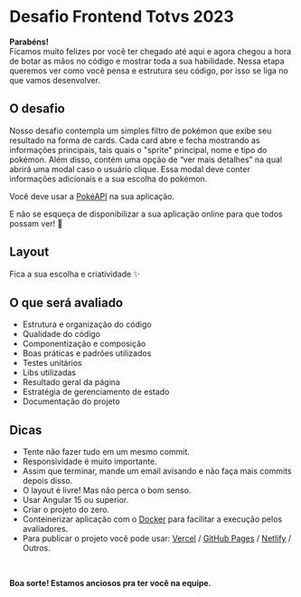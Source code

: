 # Desafio Frontend Totvs 2023

**Parabéns!** <br>
Ficamos muito felizes por você ter chegado até aqui e agora chegou a hora de botar as mãos no código e mostrar toda a sua habilidade.
Nessa etapa queremos ver como você pensa e estrutura seu código, por isso se liga no que vamos desenvolver.

## O desafio
Nosso desafio contempla um simples filtro de pokémon que exibe seu resultado na forma de cards. Cada card abre e fecha mostrando as informações principais, tais quais o "sprite" principal, nome e tipo do pokémon. Além disso, contém uma opção de “ver mais detalhes” na qual abrirá uma modal
caso o usuário clique. Essa modal deve conter informações adicionais e a sua escolha do pokémon.<br>

Você deve usar a [PokéAPI](https://pokeapi.co/) na sua aplicação.

E não se esqueça de disponibilizar a sua aplicação online para que todos possam ver! 👀

## Layout
Fica a sua escolha e criatividade ✨

## O que será avaliado
* Estrutura e organização do código
* Qualidade do código
* Componentização e composição
* Boas práticas e padrões utilizados
* Testes unitários
* Libs utilizadas
* Resultado geral da página
* Estratégia de gerenciamento de estado
* Documentação do projeto

## Dicas
* Tente não fazer tudo em um mesmo commit.
* Responsividade é muito importante.
* Assim que terminar, mande um email avisando e não faça mais commits depois disso.
* O layout é livre! Mas não perca o bom senso.
* Usar Angular 15 ou superior.
* Criar o projeto do zero.
* Conteinerizar aplicação com o [Docker](https://www.docker.com/) para facilitar a execução pelos avaliadores.
* Para publicar o projeto você pode usar: [Vercel](https://vercel.com/) / [GitHub Pages](https://pages.github.com/) / [Netlify](https://www.netlify.com/) / Outros.

<br>

**Boa sorte! Estamos anciosos pra ter você na equipe.**
